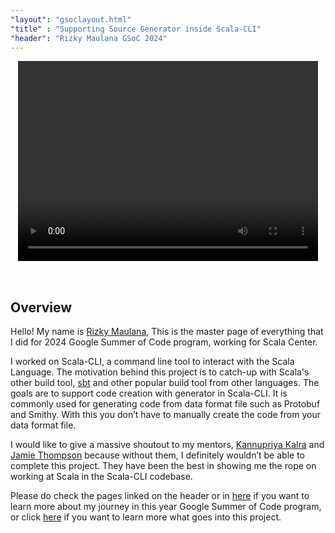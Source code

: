 ```yaml
---
"layout": "gsoclayout.html"
"title" : "Supporting Source Generator inside Scala-CLI"
"header": "Rizky Maulana GSoC 2024"
---
```



<video style="display: block;margin: auto;padding-bottom: 2rem;" width="480" height="320" controls>
  <source src="../img/gsoc24/scala-cli-demo.mp4" type="video/mp4">
</video>

## Overview
Hello! My name is [Rizky Maulana](https://www.linkedin.com/in/rizky-maulana01/), This is the master page of everything that I did for 2024 Google Summer of Code program, working for Scala Center.

I worked on Scala-CLI, a command line tool to interact with the Scala Language. The motivation behind this project is to catch-up with Scala's other build tool, [sbt]("https://www.scala-sbt.org/") and other popular build tool from other languages. The goals are to support code creation with generator in Scala-CLI. It is commonly used for generating code from data format file such as Protobuf and Smithy. With this you don’t have to manually create the code from your data format file.

I would like to give a massive shoutout to my mentors, [Kannupriya Kalra](https://www.linkedin.com/in/kannupriyakalra/) and [Jamie Thompson](https://www.linkedin.com/in/james-richard-thompson/)  because without them, I definitely wouldn’t be able to complete this project. They have been the best in showing me the rope on working at Scala in the Scala-CLI codebase.

Please do check the pages linked on the header or in [here](https://miggy.moe/gsoc24/experience) if you want to learn more about my journey in this year Google Summer of Code program, or click [here](https://miggy.moe/gsoc24/technical) if you want to learn more what goes into this project.